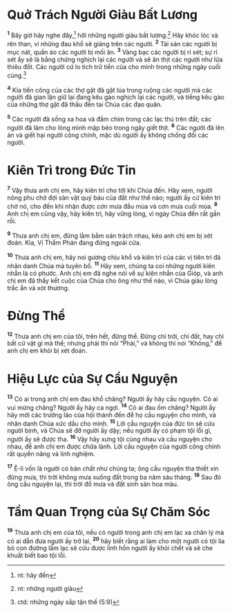 # Quở Trách Người Giàu Bất Lương
<sup><b>1</b></sup> Bây giờ hãy nghe đây,[^1-5544fcb0-a09e-4a3a-a7ce-2cab96e8c838] hỡi những người giàu bất lương.[^2-5544fcb0-a09e-4a3a-a7ce-2cab96e8c838] Hãy khóc lóc và rên than, vì những đau khổ sẽ giáng trên các người. <sup><b>2</b></sup> Tài sản các người bị mục nát, quần áo các người bị mối ăn. <sup><b>3</b></sup> Vàng bạc các người bị rỉ sét; sự rỉ sét ấy sẽ là bằng chứng nghịch lại các người và sẽ ăn thịt các người như lửa thiêu đốt. Các người cứ lo tích trữ tiền của cho mình trong những ngày cuối cùng.[^3-5544fcb0-a09e-4a3a-a7ce-2cab96e8c838]

<sup><b>4</b></sup> Kìa tiền công của các thợ gặt đã gặt lúa trong ruộng các người mà các người đã gian lận giữ lại đang kêu gào nghịch lại các người, và tiếng kêu gào của những thợ gặt đã thấu đến tai Chúa các đạo quân.

<sup><b>5</b></sup> Các người đã sống xa hoa và đắm chìm trong các lạc thú trên đất; các người đã làm cho lòng mình mập béo trong ngày giết thịt. <sup><b>6</b></sup> Các người đã lên án và giết hại người công chính, mặc dù người ấy không chống đối các người.

# Kiên Trì trong Đức Tin
<sup><b>7</b></sup> Vậy thưa anh chị em, hãy kiên trì cho tới khi Chúa đến. Hãy xem, người nông phu chờ đợi sản vật quý báu của đất như thế nào; người ấy cứ kiên trì chờ nó, cho đến khi nhận được cơn mưa đầu mùa và cơn mưa cuối mùa. <sup><b>8</b></sup> Anh chị em cũng vậy, hãy kiên trì, hãy vững lòng, vì ngày Chúa đến rất gần rồi.

<sup><b>9</b></sup> Thưa anh chị em, đừng lằm bằm oán trách nhau, kẻo anh chị em bị xét đoán. Kìa, Vị Thẩm Phán đang đứng ngoài cửa.

<sup><b>10</b></sup> Thưa anh chị em, hãy noi gương chịu khổ và kiên trì của các vị tiên tri đã nhân danh Chúa mà tuyên bố. <sup><b>11</b></sup> Hãy xem, chúng ta coi những người kiên nhẫn là có phước. Anh chị em đã nghe nói về sự kiên nhẫn của Gióp, và anh chị em đã thấy kết cuộc của Chúa cho ông như thế nào, vì Chúa giàu lòng trắc ẩn và xót thương.

# Đừng Thề
<sup><b>12</b></sup> Thưa anh chị em của tôi, trên hết, đừng thề. Đừng chỉ trời, chỉ đất, hay chỉ bất cứ vật gì mà thề; nhưng phải thì nói “Phải,” và không thì nói “Không,” để anh chị em khỏi bị xét đoán.

# Hiệu Lực của Sự Cầu Nguyện
<sup><b>13</b></sup> Có ai trong anh chị em đau khổ chăng? Người ấy hãy cầu nguyện. Có ai vui mừng chăng? Người ấy hãy ca ngợi. <sup><b>14</b></sup> Có ai đau ốm chăng? Người ấy hãy mời các trưởng lão của hội thánh đến để họ cầu nguyện cho mình, và nhân danh Chúa xức dầu cho mình. <sup><b>15</b></sup> Lời cầu nguyện của đức tin sẽ cứu người bịnh, và Chúa sẽ đỡ người ấy dậy; nếu người ấy có phạm tội lỗi gì, người ấy sẽ được tha. <sup><b>16</b></sup> Vậy hãy xưng tội cùng nhau và cầu nguyện cho nhau, để anh chị em được chữa lành. Lời cầu nguyện của người công chính rất quyền năng và linh nghiệm.

<sup><b>17</b></sup> Ê-li vốn là người có bản chất như chúng ta; ông cầu nguyện tha thiết xin đừng mưa, thì trời không mưa xuống đất trong ba năm sáu tháng. <sup><b>18</b></sup> Sau đó ông cầu nguyện lại, thì trời đổ mưa và đất sinh sản hoa màu.

# Tầm Quan Trọng của Sự Chăm Sóc
<sup><b>19</b></sup> Thưa anh chị em của tôi, nếu có người trong anh chị em lạc xa chân lý mà có ai dẫn đưa người ấy trở lại, <sup><b>20</b></sup> hãy biết rằng ai làm cho một người có tội lìa bỏ con đường lầm lạc sẽ cứu được linh hồn người ấy khỏi chết và sẽ che khuất biết bao tội lỗi.

[^1-5544fcb0-a09e-4a3a-a7ce-2cab96e8c838]: nt: hãy đến
[^2-5544fcb0-a09e-4a3a-a7ce-2cab96e8c838]: nt: những người giàu
[^3-5544fcb0-a09e-4a3a-a7ce-2cab96e8c838]: ctd: những ngày sắp tận thế (5:9)